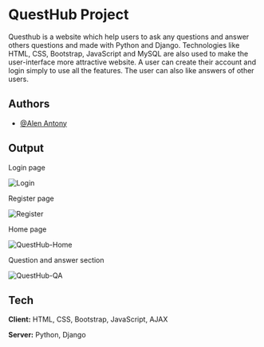 # QuestHub Project

Questhub is a  website which help users to ask any questions and answer others questions and  made with Python and Django.
Technologies like HTML, CSS, Bootstrap, JavaScript and MySQL  are also used to make the user-interface more attractive website.
A user can create their account and login simply to use all the features.
The user can also like answers of other users.


## Authors

- [@Alen Antony](https://github.com/alen0577)

## Output
Login page

![Login](https://github.com/alen0577/QuestHub-project/assets/96831425/237fa523-1049-4295-940d-b4afc3775ae8)

Register page

![Register](https://github.com/alen0577/QuestHub-project/assets/96831425/b1ad720c-7d29-4c7e-b1d4-6c4603a6feae)

Home page

![QuestHub-Home](https://github.com/alen0577/QuestHub-project/assets/96831425/ce72266e-6b4d-4b2d-b0e0-9afd14a2088d)

Question and answer section

![QuestHub-QA](https://github.com/alen0577/QuestHub-project/assets/96831425/5c440357-e81b-46cb-b00a-f5cc22aa5507)


## Tech 

**Client:** HTML, CSS, Bootstrap, JavaScript, AJAX

**Server:** Python, Django

